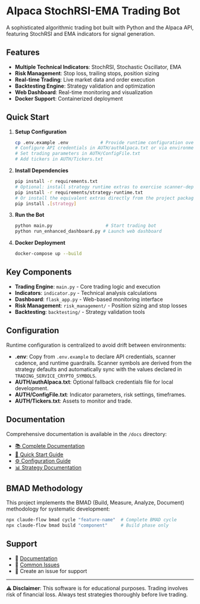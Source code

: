 # Alpaca StochRSI-EMA Trading Bot

A sophisticated algorithmic trading bot built with Python and the Alpaca API, featuring StochRSI and EMA indicators for signal generation.

## Features

- **Multiple Technical Indicators**: StochRSI, Stochastic Oscillator, EMA
- **Risk Management**: Stop loss, trailing stops, position sizing
- **Real-time Trading**: Live market data and order execution
- **Backtesting Engine**: Strategy validation and optimization
- **Web Dashboard**: Real-time monitoring and visualization
- **Docker Support**: Containerized deployment

## Quick Start

1. **Setup Configuration**
   ```bash
   cp .env.example .env            # Provide runtime configuration overrides
   # Configure API credentials in AUTH/authAlpaca.txt or via environment variables
   # Set trading parameters in AUTH/ConfigFile.txt
   # Add tickers in AUTH/Tickers.txt
   ```

2. **Install Dependencies**
   ```bash
   pip install -r requirements.txt
   # Optional: install strategy runtime extras to exercise scanner-dependent tests
   pip install -r requirements/strategy-runtime.txt
   # Or install the equivalent extras directly from the project package definition
   pip install .[strategy]
   ```

3. **Run the Bot**
   ```bash
   python main.py                    # Start trading bot
   python run_enhanced_dashboard.py # Launch web dashboard
   ```

4. **Docker Deployment**
   ```bash
   docker-compose up --build
   ```

## Key Components

- **Trading Engine**: `main.py` - Core trading logic and execution
- **Indicators**: `indicator.py` - Technical analysis calculations
- **Dashboard**: `flask_app.py` - Web-based monitoring interface
- **Risk Management**: `risk_management/` - Position sizing and stop losses
- **Backtesting**: `backtesting/` - Strategy validation tools

## Configuration

Runtime configuration is centralized to avoid drift between environments:

- **.env**: Copy from `.env.example` to declare API credentials, scanner cadence, and runtime guardrails. Scanner symbols are derived from the strategy defaults and automatically sync with the values declared in `TRADING_SERVICE_CRYPTO_SYMBOLS`.
- **AUTH/authAlpaca.txt**: Optional fallback credentials file for local development.
- **AUTH/ConfigFile.txt**: Indicator parameters, risk settings, timeframes.
- **AUTH/Tickers.txt**: Assets to monitor and trade.

## Documentation

Comprehensive documentation is available in the `/docs` directory:

- [📚 Complete Documentation](docs/README.md)
- [🚀 Quick Start Guide](docs/BMAD/guides/quick-start.md)
- [⚙️ Configuration Guide](docs/GUIDES/configuration.md)
- [📊 Strategy Documentation](docs/IMPLEMENTATION/strategies.md)

## BMAD Methodology

This project implements the BMAD (Build, Measure, Analyze, Document) methodology for systematic development:

```bash
npx claude-flow bmad cycle "feature-name"  # Complete BMAD cycle
npx claude-flow bmad build "component"     # Build phase only
```

## Support

- 📖 [Documentation](docs/README.md)
- 🐛 [Common Issues](docs/COMMON_ISSUES_AND_FIXES.md)
- 💬 Create an issue for support

---

**⚠️ Disclaimer**: This software is for educational purposes. Trading involves risk of financial loss. Always test strategies thoroughly before live trading.